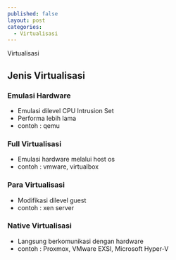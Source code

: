 ```yaml
---
published: false
layout: post
categories:
  - Virtualisasi
---
```

Virtualisasi

## Jenis Virtualisasi
### Emulasi Hardware
- Emulasi dilevel CPU Intrusion Set
- Performa lebih lama
- contoh : qemu
### Full Virtualisasi
- Emulasi hardware melalui host os
- contoh : vmware, virtualbox
### Para Virtualisasi 
- Modifikasi dilevel guest
- contoh : xen server
### Native Virtualisasi
- Langsung berkomunikasi dengan hardware
- contoh : Proxmox, VMware EXSI, Microsoft Hyper-V




